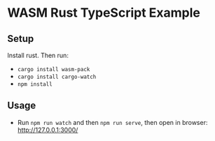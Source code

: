 # WASM Rust TypeScript Example

## Setup

Install rust. Then run:

- `cargo install wasm-pack`
- `cargo install cargo-watch`
- `npm install`

## Usage

- Run `npm run watch` and then `npm run serve`, then open in browser: <http://127.0.0.1:3000/>
